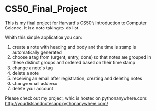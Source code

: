 # CS50_Final_Project
This is my final project for Harvard's CS50’s Introduction to Computer Science. It is a note taking/to-do list.

Whith this simple application you can:
1. create a note with heading and body and the time is stamp is automatically generated
2. choose a tag from (urgent, entry, done) so that notes are grouped in these distinct groups and ordered based on their time stamp
3. change a note's tag
4. delete a note
5. receiving an email after registration, creating and deleting notes
6. change email address
7. delete your account 

Please check out my project, whic is hosted on pythonanywhere.com:
http://yourlistsandnotesapp.pythonanywhere.com/
